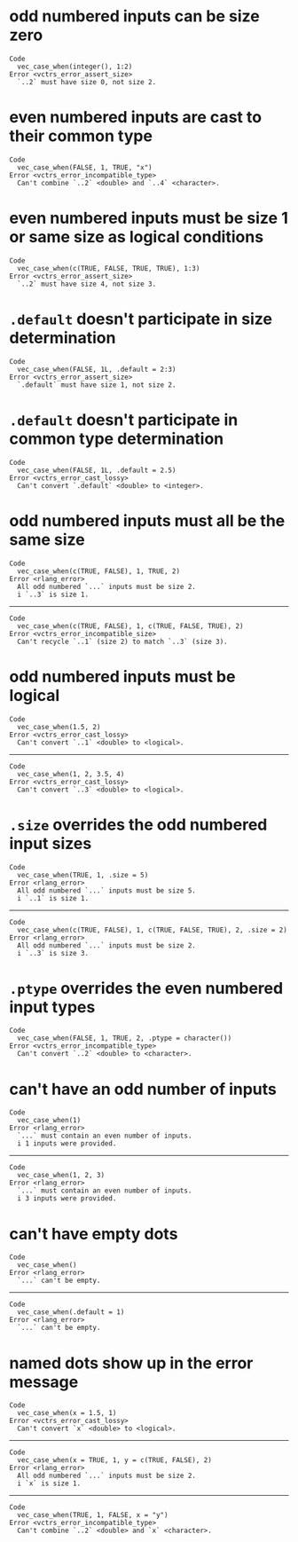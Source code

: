 # odd numbered inputs can be size zero

    Code
      vec_case_when(integer(), 1:2)
    Error <vctrs_error_assert_size>
      `..2` must have size 0, not size 2.

# even numbered inputs are cast to their common type

    Code
      vec_case_when(FALSE, 1, TRUE, "x")
    Error <vctrs_error_incompatible_type>
      Can't combine `..2` <double> and `..4` <character>.

# even numbered inputs must be size 1 or same size as logical conditions

    Code
      vec_case_when(c(TRUE, FALSE, TRUE, TRUE), 1:3)
    Error <vctrs_error_assert_size>
      `..2` must have size 4, not size 3.

# `.default` doesn't participate in size determination

    Code
      vec_case_when(FALSE, 1L, .default = 2:3)
    Error <vctrs_error_assert_size>
      `.default` must have size 1, not size 2.

# `.default` doesn't participate in common type determination

    Code
      vec_case_when(FALSE, 1L, .default = 2.5)
    Error <vctrs_error_cast_lossy>
      Can't convert `.default` <double> to <integer>.

# odd numbered inputs must all be the same size

    Code
      vec_case_when(c(TRUE, FALSE), 1, TRUE, 2)
    Error <rlang_error>
      All odd numbered `...` inputs must be size 2.
      i `..3` is size 1.

---

    Code
      vec_case_when(c(TRUE, FALSE), 1, c(TRUE, FALSE, TRUE), 2)
    Error <vctrs_error_incompatible_size>
      Can't recycle `..1` (size 2) to match `..3` (size 3).

# odd numbered inputs must be logical

    Code
      vec_case_when(1.5, 2)
    Error <vctrs_error_cast_lossy>
      Can't convert `..1` <double> to <logical>.

---

    Code
      vec_case_when(1, 2, 3.5, 4)
    Error <vctrs_error_cast_lossy>
      Can't convert `..3` <double> to <logical>.

# `.size` overrides the odd numbered input sizes

    Code
      vec_case_when(TRUE, 1, .size = 5)
    Error <rlang_error>
      All odd numbered `...` inputs must be size 5.
      i `..1` is size 1.

---

    Code
      vec_case_when(c(TRUE, FALSE), 1, c(TRUE, FALSE, TRUE), 2, .size = 2)
    Error <rlang_error>
      All odd numbered `...` inputs must be size 2.
      i `..3` is size 3.

# `.ptype` overrides the even numbered input types

    Code
      vec_case_when(FALSE, 1, TRUE, 2, .ptype = character())
    Error <vctrs_error_incompatible_type>
      Can't convert `..2` <double> to <character>.

# can't have an odd number of inputs

    Code
      vec_case_when(1)
    Error <rlang_error>
      `...` must contain an even number of inputs.
      i 1 inputs were provided.

---

    Code
      vec_case_when(1, 2, 3)
    Error <rlang_error>
      `...` must contain an even number of inputs.
      i 3 inputs were provided.

# can't have empty dots

    Code
      vec_case_when()
    Error <rlang_error>
      `...` can't be empty.

---

    Code
      vec_case_when(.default = 1)
    Error <rlang_error>
      `...` can't be empty.

# named dots show up in the error message

    Code
      vec_case_when(x = 1.5, 1)
    Error <vctrs_error_cast_lossy>
      Can't convert `x` <double> to <logical>.

---

    Code
      vec_case_when(x = TRUE, 1, y = c(TRUE, FALSE), 2)
    Error <rlang_error>
      All odd numbered `...` inputs must be size 2.
      i `x` is size 1.

---

    Code
      vec_case_when(TRUE, 1, FALSE, x = "y")
    Error <vctrs_error_incompatible_type>
      Can't combine `..2` <double> and `x` <character>.

